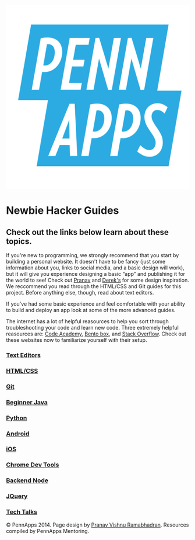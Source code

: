 <div class="hidden"><meta property="og:image" content="http://2015s.pennapps.com/assets/images/logo.png"><link rel="shortcut icon" href="http://2015s.pennapps.com/assets/images/logo.png"><link rel="stylesheet" href="assets/css/global.css"><link rel="stylesheet" href="http://netdna.bootstrapcdn.com/font-awesome/4.0.3/css/font-awesome.css"><link rel="stylesheet" href='http://fonts.googleapis.com/css?family=Open+Sans:300italic,400italic,600italic,700italic,400,300,600,700' type='text/css'></div><div class="nav-items"><a href="index.html"><img src="assets/img/logo.svg"></a></div>

Newbie Hacker Guides
==================================
Check out the links below learn about these topics.
------------------------------------

If you're new to programming, we strongly recommend that you start by building a personal website. It doesn't have to be fancy (just some information about you, links to social media, and a basic design will work), but it will give you experience designing a basic “app” and publishing it for the world to see! Check out [Pranav](http://pvrnav.com) and [Derek's](http://derekjobst.com/) for some design inspiration. We reccommend you read through the HTML/CSS and Git guides for this project. Before anything else, though, read about text editors.

If you’ve had some basic experience and feel comfortable with your ability to build and deploy an app look at some of the more advanced guides.

The internet has a lot of helpful reasources to help you sort through troubleshooting your code and learn new code. Three extremely helpful reasources are: [Code Academy](http://www.codeacademy.com), [Bento box](https://teamtreehouse.com/signup_code/hackru), and [Stack Overflow](http://stackoverflow.com). Check out these websites now to familiarize yourself with their setup.

### [Text Editors](./TextEditors.html)
### [HTML/CSS](./css.html)
### [Git](./Git.html)
### [Beginner Java](./BeginnerJava.html)
### [Python](./Python.html)
### [Android](./Android.html)
### [iOS](./iOS.html)
### [Chrome Dev Tools](./ChromeDevTools.html)
### [Backend Node](./BackendNode.html)
### [JQuery](./JQuery.html)
### [Tech Talks](./TechTalks.html)

<div class="footer"><p>&copy; PennApps 2014. Page design by <a href="http://pvrnav.com">Pranav Vishnu Ramabhadran</a>. Resources compiled by PennApps Mentoring.</div>

<script src="http://code.jquery.com/jquery-1.11.0.min.js"></script>
<script src="assets/js/FlowType.js"></script>
<script type="text/javascript">
    $('body').flowtype({
        minimum   : 500,
        maximum   : 1000,
        minFont   : 16,
        maxFont   : 65,
        fontRatio : 40
    });
</script>